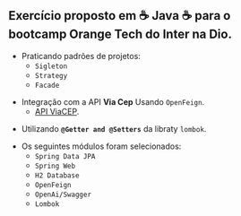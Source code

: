 ## Exercício proposto em :coffee: Java :coffee: para o bootcamp Orange Tech do Inter na Dio.

- Praticando padrões de projetos:
  * `Sigleton`
  * `Strategy`
  * `Facade`
 
* Integração com a API **Via Cep** Usando `OpenFeign`.
  * [API ViaCEP](https://viacep.com.br/).

- Utilizando **`@Getter and @Setters`** da libraty `lombok`.

 * Os seguintes módulos foram selecionados:
   - `Spring Data JPA`
   - `Spring Web`
   - `H2 Database`
   - `OpenFeign`
   - `OpenAi/Swagger`
   - `Lombok`
